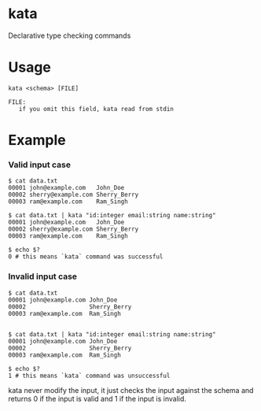 # kata
Declarative type checking commands

# Usage

```shell
kata <schema> [FILE]

FILE:
   if you omit this field, kata read from stdin
```

# Example

### Valid input case

```terminal
$ cat data.txt
00001 john@example.com   John_Doe
00002 sherry@example.com Sherry_Berry
00003 ram@example.com    Ram_Singh

$ cat data.txt | kata "id:integer email:string name:string"
00001 john@example.com   John_Doe
00002 sherry@example.com Sherry_Berry
00003 ram@example.com    Ram_Singh

$ echo $?
0 # this means `kata` command was successful
```


### Invalid input case

```terminal
$ cat data.txt
00001 john@example.com John_Doe
00002                  Sherry_Berry
00003 ram@example.com  Ram_Singh


$ cat data.txt | kata "id:integer email:string name:string"
00001 john@example.com John_Doe
00002                  Sherry_Berry
00003 ram@example.com  Ram_Singh

$ echo $?
1 # this means `kata` command was unsuccessful
```

kata never modify the input, it just checks the input against the schema and returns 0 if the input is valid and 1 if the input is invalid.
